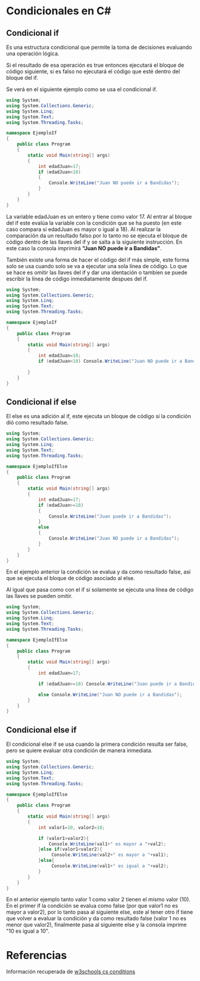 # Condicionales en C#

## Condicional if
Es una estructura condicional que permite la toma de decisiones evaluando una operación lógica. 

Si el resultado de esa operación es true entonces ejecutará el bloque de código siguiente, si es falso no ejecutará el código que esté dentro del bloque del if.

Se verá en el siguiente ejemplo como se usa el condicional if. 
```C#
using System;
using System.Collections.Generic;
using System.Linq;
using System.Text;
using System.Threading.Tasks;

namespace EjemploIf
{
    public class Program
    {
        static void Main(string[] args)
        {
            int edadJuan=17;
            if (edadJuan<18)
            {
                Console.WriteLine("Juan NO puede ir a Bandidas");
            }
        }
    }
}
```
La variable edadJuan es un entero y tiene como valor 17. Al entrar al bloque del if este evalúa la variable con la condición que se ha puesto (en este caso compara si edadJuan es mayor o igual a 18). Al realizar la comparación da un resultado falso por lo tanto no se ejecuta el bloque de código dentro de las llaves del if y se salta a la siguiente instrucción. En este caso la consola imprimirá **"Juan NO puede ir a Bandidas"**.

También existe una forma de hacer el código del if más simple, este forma solo se usa cuando solo se va a ejecutar una sola línea de código. Lo que se hace es omitir las llaves del if y dar una identación o tambíen se puede escribir la línea de código inmediatamente despues del if.

```C#
using System;
using System.Collections.Generic;
using System.Linq;
using System.Text;
using System.Threading.Tasks;

namespace EjemploIf
{
    public class Program
    {
        static void Main(string[] args)
        {
            int edadJuan=18;
            if (edadJuan<18) Console.WriteLine("Juan NO puede ir a Bandidas");
               
        }
    }
}
```
## Condicional if else
El else es una adición al if, este ejecuta un bloque de código si la condición dió como resultado false.

```C#
using System;
using System.Collections.Generic;
using System.Linq;
using System.Text;
using System.Threading.Tasks;

namespace EjemploIfElse
{
    public class Program
    {
        static void Main(string[] args)
        {
            int edadJuan=17;
            if (edadJuan>=18) 
            {
                Console.WriteLine("Juan puede ir a Bandidas");
            } 
            else
            {
                Console.WriteLine("Juan NO puede ir a Bandidas");
            }  
        }
    }
}
```
En el ejemplo anterior la condición se evalua y da como resultado false, así que se ejecuta el bloque de código asociado al else.

Al igual que pasa como con el if si solamente se ejecuta una línea de código las llaves se pueden omitir. 

```C#
using System;
using System.Collections.Generic;
using System.Linq;
using System.Text;
using System.Threading.Tasks;

namespace EjemploIfElse
{
    public class Program
    {
        static void Main(string[] args)
        {
            int edadJuan=17;

            if (edadJuan>=18) Console.WriteLine("Juan puede ir a Bandidas");

            else Console.WriteLine("Juan NO puede ir a Bandidas");  
        }
    }
}
```

## Condicional else if
El condicional else if se usa cuando la primera condición resulta ser false, pero se quiere evaluar otra condición de manera inmediata.

```C#
using System;
using System.Collections.Generic;
using System.Linq;
using System.Text;
using System.Threading.Tasks;

namespace EjemploIfElse
{
    public class Program
    {
        static void Main(string[] args)
        {
            int valor1=10, valor2=10;

            if (valor1>valor2){
                Console.WriteLine(val1+" es mayor a "+val2);
            }else if(valor1<valor2){
                 Console.WriteLine(val2+" es mayor a "+val1);
            }else{
                 Console.WriteLine(val1+" es igual a "+val2);
            }
        }
    }
}
```
En el anterior ejemplo tanto valor 1 como valor 2 tienen el mismo valor (10). En el primer if la condición se evalua como false (por que valor1 no es mayor a valor2), por lo tanto pasa al siguiente else, este al tener otro if tiene que volver a evaluar la condición y da como resultado false (valor 1 no es menor que valor2), finalmente pasa al siguiente else y la consola imprime "10 es igual a 10".

# Referencias 
Información recuperada de [w3schools cs conditions](https://www.w3schools.com/cs/cs_conditions.php)
